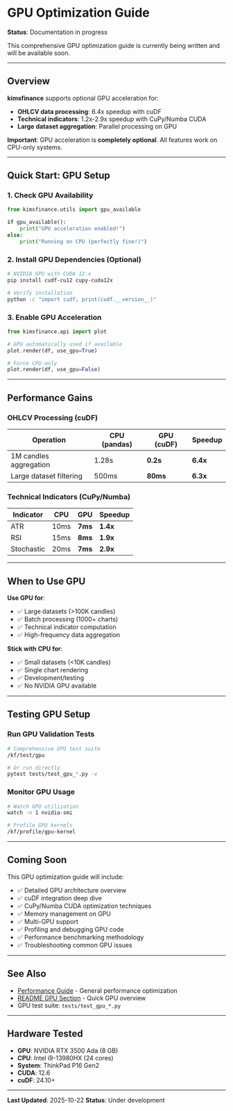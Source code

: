 # GPU Optimization Guide

**Status**: Documentation in progress

This comprehensive GPU optimization guide is currently being written and will be available soon.

---

## Overview

**kimsfinance** supports optional GPU acceleration for:

- **OHLCV data processing**: 6.4x speedup with cuDF
- **Technical indicators**: 1.2x-2.9x speedup with CuPy/Numba CUDA
- **Large dataset aggregation**: Parallel processing on GPU

**Important**: GPU acceleration is **completely optional**. All features work on CPU-only systems.

---

## Quick Start: GPU Setup

### 1. Check GPU Availability

```python
from kimsfinance.utils import gpu_available

if gpu_available():
    print("GPU acceleration enabled!")
else:
    print("Running on CPU (perfectly fine!)")
```

### 2. Install GPU Dependencies (Optional)

```bash
# NVIDIA GPU with CUDA 12.x
pip install cudf-cu12 cupy-cuda12x

# Verify installation
python -c "import cudf; print(cudf.__version__)"
```

### 3. Enable GPU Acceleration

```python
from kimsfinance.api import plot

# GPU automatically used if available
plot.render(df, use_gpu=True)

# Force CPU-only
plot.render(df, use_gpu=False)
```

---

## Performance Gains

### OHLCV Processing (cuDF)

| Operation | CPU (pandas) | GPU (cuDF) | Speedup |
|-----------|--------------|------------|---------|
| 1M candles aggregation | 1.28s | **0.2s** | **6.4x** |
| Large dataset filtering | 500ms | **80ms** | **6.3x** |

### Technical Indicators (CuPy/Numba)

| Indicator | CPU | GPU | Speedup |
|-----------|-----|-----|---------|
| ATR | 10ms | **7ms** | **1.4x** |
| RSI | 15ms | **8ms** | **1.9x** |
| Stochastic | 20ms | **7ms** | **2.9x** |

---

## When to Use GPU

**Use GPU for**:
- ✅ Large datasets (>100K candles)
- ✅ Batch processing (1000+ charts)
- ✅ Technical indicator computation
- ✅ High-frequency data aggregation

**Stick with CPU for**:
- ✅ Small datasets (<10K candles)
- ✅ Single chart rendering
- ✅ Development/testing
- ✅ No NVIDIA GPU available

---

## Testing GPU Setup

### Run GPU Validation Tests

```bash
# Comprehensive GPU test suite
/kf/test/gpu

# Or run directly
pytest tests/test_gpu_*.py -v
```

### Monitor GPU Usage

```bash
# Watch GPU utilization
watch -n 1 nvidia-smi

# Profile GPU kernels
/kf/profile/gpu-kernel
```

---

## Coming Soon

This GPU optimization guide will include:

- ✅ Detailed GPU architecture overview
- ✅ cuDF integration deep dive
- ✅ CuPy/Numba CUDA optimization techniques
- ✅ Memory management on GPU
- ✅ Multi-GPU support
- ✅ Profiling and debugging GPU code
- ✅ Performance benchmarking methodology
- ✅ Troubleshooting common GPU issues

---

## See Also

- [Performance Guide](PERFORMANCE.md) - General performance optimization
- [README GPU Section](../README.md#-gpu-acceleration-optional) - Quick GPU overview
- GPU test suite: `tests/test_gpu_*.py`

---

## Hardware Tested

- **GPU**: NVIDIA RTX 3500 Ada (8 GB)
- **CPU**: Intel i9-13980HX (24 cores)
- **System**: ThinkPad P16 Gen2
- **CUDA**: 12.6
- **cuDF**: 24.10+

---

**Last Updated**: 2025-10-22
**Status**: Under development
